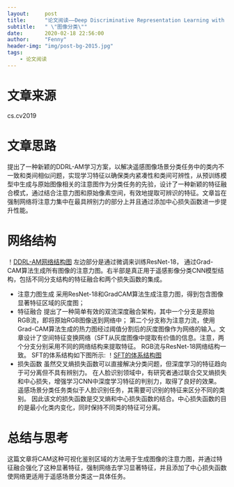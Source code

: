 ```yaml
---
layout:     post
title:      "论文阅读——Deep Discriminative Representation Learning with Attention Map for Scene Classification"
subtitle:   " \"图像分类\""
date:       2020-02-18 22:56:00
author:     "Fenny"
header-img: "img/post-bg-2015.jpg"
tags:
    - 论文阅读
---
```


# 文章来源
cs.cv2019
# 文章思路
提出了一种新颖的DDRL-AM学习方案，以解决遥感图像场景分类任务中的类内不一致和类间相似问题，实现学习特征以确保类内紧凑性和类间可辨性，从预训练模型中生成与原始图像相关的注意图作为分类任务的先验，设计了一种新颖的特征融合模式，通过结合注意力图和原始像素空间，有效地提取可辨识的特征。文章旨在强制网络将注意力集中在最具辨别力的部分上并且通过添加中心损失函数进一步提升性能。
# 网络结构
！[DDRL-AM网络结构图](../DDRL-AM.jpg)
左边部分是通过微调来训练ResNet-18， 通过Grad-CAM算法生成所有图像的注意力图。右半部是真正用于遥感影像分类CNN模型结构，包括不同分支结构的特征融合和两个损失函数的集成。
* 注意力图生成
采用ResNet-18和GradCAM算法生成注意力图，得到包含图像显著特征区域的灰度图；
* 特征融合
提出了一种简单有效的双流深度融合架构，其中一个分支是原始RGB流，即将原始RGB图像送到网络中； 第二个分支称为注意力流，使用Grad-CAM算法生成的热力图经过阈值分割后的灰度图像作为网络的输入。文章设计了空间特征变换网络（SFT从灰度图像中提取有价值的信息。注意，两个分支分别采用不同的网络结构来提取特征。 RGB流与ResNet-18网络结构一致。
SFT的体系结构如下图所示:
！[SFT的体系结构图](../SFT.jpg)
* 损失函数
虽然交叉熵损失函数可以直接解决分类问题，但深度学习的特征趋向于可分离但不具有辨别力。 在人脸识别领域中，有研究者通过联合交叉熵损失和中心损失，增强学习CNN中深度学习特征的判别力，取得了良好的效果。 遥感场景分类任务类似于人脸识别任务，其需要可识别的特征来区分不同的类别。 因此该文的损失函数是交叉熵和中心损失函数的结合。中心损失函数的目的是最小化类内变化，同时保持不同类的特征可分离。
# 总结与思考
这篇文章将CAM这种可视化鉴别区域的方法用于生成图像的注意力图，并通过特征融合强化了这种显著特征，强制网络去学习显著特征，并且添加了中心损失函数使网络更适用于遥感场景分类这一具体任务。